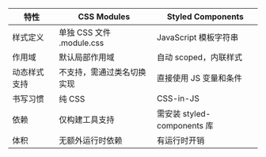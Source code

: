 | 特性         | CSS Modules                  | Styled Components            |
|--------------|------------------------------|------------------------------|
| 样式定义     | 单独 CSS 文件 .module.css    | JavaScript 模板字符串        |
| 作用域       | 默认局部作用域               | 自动 scoped，内联样式        |
| 动态样式支持 | 不支持，需通过类名切换实现  | 直接使用 JS 变量和条件       |
| 书写习惯     | 纯 CSS                       | CSS-in-JS                    |
| 依赖         | 仅构建工具支持               | 需安装 styled-components 库  |
| 体积         | 无额外运行时依赖             | 有运行时开销                 |
